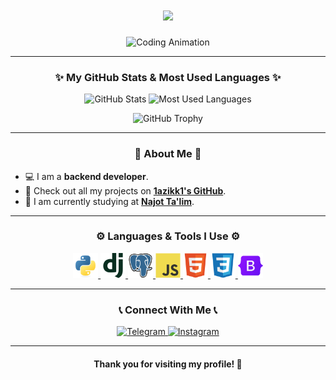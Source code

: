 <h1 align="center">
  <img src="https://readme-typing-svg.herokuapp.com?font=Fira+Code&size=30&pause=1000&color=F75C7E&center=true&width=700&lines=Hi%2C+there!+I'm+Azizbek+Ahmadjonov;Welcome+to+my+GitHub!+👋">
</h1>

<div align="center">
  <img src="https://media.giphy.com/media/qgQUggAC3Pfv687qPC/giphy.gif" alt="Coding Animation" width="500" height="300">
</div>

---

<h3 align="center">✨ My GitHub Stats & Most Used Languages ✨</h3>
<p align="center">
  <img src="https://github-readme-stats.vercel.app/api?username=1azikk1&show_icons=true&theme=radical" alt="GitHub Stats" width="48%">
  <img src="https://github-readme-stats.vercel.app/api/top-langs/?username=1azikk1&layout=compact&theme=radical" alt="Most Used Languages" width="38%">
</p>
<p align="center">
  <img src="https://github-profile-trophy.vercel.app/?username=1azikk1&theme=onedark&no-frame=true&row=1&column=6" alt="GitHub Trophy" />
</p>

---

<h3 align="center">🌟 About Me 🌟</h3>

<ul>
  <li>💻 I am a <strong>backend developer</strong>.</li>
  <li>📂 Check out all my projects on <a href="https://github.com/1azikk1?tab=repositories" target="_blank"><strong>1azikk1's GitHub</strong></a>.</li>
  <li>🏫 I am currently studying at <a href="https://najottalim.uz" target="_blank"><strong>Najot Ta'lim</strong></a>.</li>
</ul>

---

<h3 align="center">⚙️ Languages & Tools I Use ⚙️</h3>

<p align="center">
  <a href="https://www.python.org" target="_blank">
    <img src="https://github.com/devicons/devicon/blob/v2.16.0/icons/python/python-original.svg" title="Python" width="40" height="40"/>
  </a>
  <a href="https://www.djangoproject.com" target="_blank">
    <img src="https://github.com/devicons/devicon/blob/v2.16.0/icons/django/django-plain.svg" title="Django" width="40" height="40"/>
  </a>
  <a href="https://www.postgresql.org" target="_blank">
    <img src="https://github.com/devicons/devicon/blob/v2.16.0/icons/postgresql/postgresql-original.svg" title="PostgreSQL" width="40" height="40"/>
  </a>
  <a href="https://developer.mozilla.org/en-US/docs/Web/JavaScript" target="_blank">
    <img src="https://github.com/devicons/devicon/blob/v2.16.0/icons/javascript/javascript-original.svg" title="JavaScript" width="40" height="40"/>
  </a>
  <a href="https://developer.mozilla.org/en-US/docs/Web/HTML" target="_blank">
    <img src="https://github.com/devicons/devicon/blob/v2.16.0/icons/html5/html5-original.svg" title="HTML5" width="40" height="40"/>
  </a>
  <a href="https://developer.mozilla.org/en-US/docs/Web/CSS" target="_blank">
    <img src="https://github.com/devicons/devicon/blob/v2.16.0/icons/css3/css3-original.svg" title="CSS3" width="40" height="40"/>
  </a>
  <a href="https://getbootstrap.com" target="_blank">
    <img src="https://github.com/devicons/devicon/blob/v2.16.0/icons/bootstrap/bootstrap-original.svg" title="Bootstrap" width="40" height="40"/>
  </a>
</p>

---

<h3 align="center">📞 Connect With Me 📞</h3>
<p align="center">
  <a href="https://t.me/ahmadjonovazizbek" target="_blank">
    <img src="https://img.shields.io/badge/Telegram-2CA5E0?style=for-the-badge&logo=telegram&logoColor=white" alt="Telegram">
  </a>
  <a href="https://instagram.com/1azikk1" target="_blank">
    <img src="https://img.shields.io/badge/Instagram-E4405F?style=for-the-badge&logo=instagram&logoColor=white" alt="Instagram">
  </a>
</p>

---

<h4 align="center">Thank you for visiting my profile! 🚀</h4>
